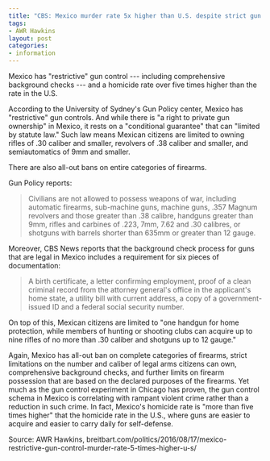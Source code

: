 ```yaml
---
title: "CBS: Mexico murder rate 5x higher than U.S. despite strict gun control"
tags:
- AWR Hawkins
layout: post
categories:
- information
---
```


Mexico has "restrictive" gun control --- including comprehensive background checks --- and a homicide rate over five times higher than the rate in the U.S.

According to the University of Sydney's Gun Policy center, Mexico has "restrictive" gun controls. And while there is "a right to private gun ownership" in Mexico, it rests on a "conditional guarantee" that can "limited by statute law." Such law means Mexican citizens are limited to owning rifles of .30 caliber and smaller, revolvers of .38 caliber and smaller, and semiautomatics of 9mm and smaller.

There are also all-out bans on entire categories of firearms.

Gun Policy reports:

> Civilians are not allowed to possess weapons of war, including automatic firearms, sub-machine guns, machine guns, .357 Magnum revolvers and those greater than .38 calibre, handguns greater than 9mm, rifles and carbines of .223, 7mm, 7.62 and .30 calibres, or shotguns with barrels shorter than 635mm or greater than 12 gauge.

Moreover, CBS News reports that the background check process for guns that are legal in Mexico includes a requirement for six pieces of documentation:

> A birth certificate, a letter confirming employment, proof of a clean criminal record from the attorney general's office in the applicant's home state, a utility bill with current address, a copy of a government-issued ID and a federal social security number.

On top of this, Mexican citizens are limited to "one handgun for home protection, while members of hunting or shooting clubs can acquire up to nine rifles of no more than .30 caliber and shotguns up to 12 gauge."

Again, Mexico has all-out ban on complete categories of firearms, strict limitations on the number and caliber of legal arms citizens can own, comprehensive background checks, and further limits on firearm possession that are based on the declared purposes of the firearms. Yet much as the gun control experiment in Chicago has proven, the gun control schema in Mexico is correlating with rampant violent crime rather than a reduction in such crime. In fact, Mexico's homicide rate is "more than five times higher" that the homicide rate in the U.S., where guns are easier to acquire and easier to carry daily for self-defense.

Source: AWR Hawkins, breitbart.com/politics/2016/08/17/mexico-restrictive-gun-control-murder-rate-5-times-higher-u-s/
